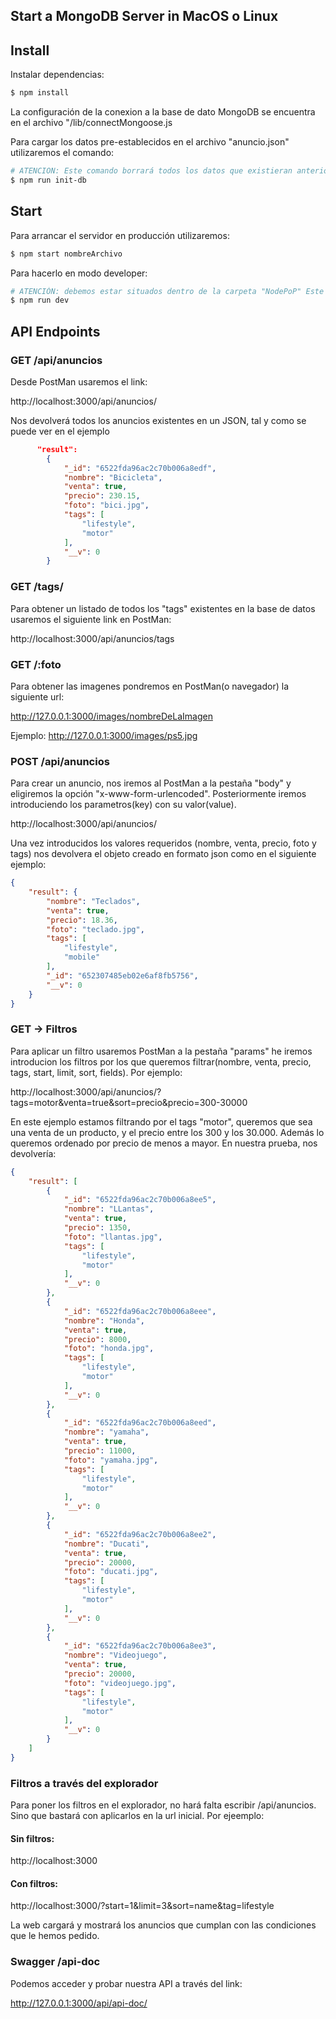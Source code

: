 ## Start a MongoDB Server in MacOS o Linux

## Install

Instalar dependencias:

```sh
$ npm install
```

La configuración de la conexion a la base de dato MongoDB se encuentra en el archivo "/lib/connectMongoose.js

Para cargar los datos pre-establecidos en el archivo "anuncio.json" utilizaremos el comando:

```sh
# ATENCION: Este comando borrará todos los datos que existieran anteriormente en la base de datos
$ npm run init-db
```

## Start

Para arrancar el servidor en producción utilizaremos:

```sh
$ npm start nombreArchivo
```

Para hacerlo en modo developer:

```sh
# ATENCIÓN: debemos estar situados dentro de la carpeta "NodePoP" Este comando se actualizará de forma automática cada vez que realicemos cualquier cambio
$ npm run dev
```

## API Endpoints


### GET /api/anuncios

Desde PostMan usaremos el link:

http://localhost:3000/api/anuncios/

Nos devolverá todos los anuncios existentes en un JSON, tal y como se puede ver en el ejemplo

```json
      "result": 
        {
            "_id": "6522fda96ac2c70b006a8edf",
            "nombre": "Bicicleta",
            "venta": true,
            "precio": 230.15,
            "foto": "bici.jpg",
            "tags": [
                "lifestyle",
                "motor"
            ],
            "__v": 0
        }
```
### GET /tags/

Para obtener un listado de todos los "tags" existentes en la base de datos usaremos el siguiente link en PostMan:


http://localhost:3000/api/anuncios/tags


### GET /:foto

Para obtener las imagenes pondremos en PostMan(o navegador) la siguiente url:

http://127.0.0.1:3000/images/nombreDeLaImagen

Ejemplo:
http://127.0.0.1:3000/images/ps5.jpg



### POST /api/anuncios

Para crear un anuncio, nos iremos al PostMan a la pestaña "body" y eligiremos la opción "x-www-form-urlencoded". Posteriormente iremos introduciendo los parametros(key) con su valor(value).


http://localhost:3000/api/anuncios/

Una vez introducidos los valores requeridos (nombre, venta, precio, foto y tags) nos devolvera el objeto creado en formato json como en el siguiente ejemplo:

```json
{
    "result": {
        "nombre": "Teclados",
        "venta": true,
        "precio": 18.36,
        "foto": "teclado.jpg",
        "tags": [
            "lifestyle",
            "mobile"
        ],
        "_id": "652307485eb02e6af8fb5756",
        "__v": 0
    }
}
```

### GET -> Filtros

Para aplicar un filtro usaremos PostMan a la pestaña "params" he iremos introducion los filtros por los que queremos filtrar(nombre, venta, precio, tags, start, limit, sort, fields). Por ejemplo:


http://localhost:3000/api/anuncios/?tags=motor&venta=true&sort=precio&precio=300-30000


En este ejemplo estamos filtrando por el tags "motor", queremos que sea una venta de un producto, y el precio entre los 300 y los 30.000. Además lo queremos ordenado por precio de menos a mayor. En nuestra prueba, nos devolvería:

```json
{
    "result": [
        {
            "_id": "6522fda96ac2c70b006a8ee5",
            "nombre": "LLantas",
            "venta": true,
            "precio": 1350,
            "foto": "llantas.jpg",
            "tags": [
                "lifestyle",
                "motor"
            ],
            "__v": 0
        },
        {
            "_id": "6522fda96ac2c70b006a8eee",
            "nombre": "Honda",
            "venta": true,
            "precio": 8000,
            "foto": "honda.jpg",
            "tags": [
                "lifestyle",
                "motor"
            ],
            "__v": 0
        },
        {
            "_id": "6522fda96ac2c70b006a8eed",
            "nombre": "yamaha",
            "venta": true,
            "precio": 11000,
            "foto": "yamaha.jpg",
            "tags": [
                "lifestyle",
                "motor"
            ],
            "__v": 0
        },
        {
            "_id": "6522fda96ac2c70b006a8ee2",
            "nombre": "Ducati",
            "venta": true,
            "precio": 20000,
            "foto": "ducati.jpg",
            "tags": [
                "lifestyle",
                "motor"
            ],
            "__v": 0
        },
        {
            "_id": "6522fda96ac2c70b006a8ee3",
            "nombre": "Videojuego",
            "venta": true,
            "precio": 20000,
            "foto": "videojuego.jpg",
            "tags": [
                "lifestyle",
                "motor"
            ],
            "__v": 0
        }
    ]
}
```

### Filtros a través del explorador

Para poner los filtros en el explorador, no hará falta escribir /api/anuncios. Sino que bastará con aplicarlos en la url inicial. Por ejeemplo:

#### Sin filtros:

http://localhost:3000

####  Con filtros:

http://localhost:3000/?start=1&limit=3&sort=name&tag=lifestyle

La web cargará y mostrará los anuncios que cumplan con las condiciones que le hemos pedido.

### Swagger /api-doc

Podemos acceder y probar nuestra API a través del link:

http://127.0.0.1:3000/api/api-doc/



